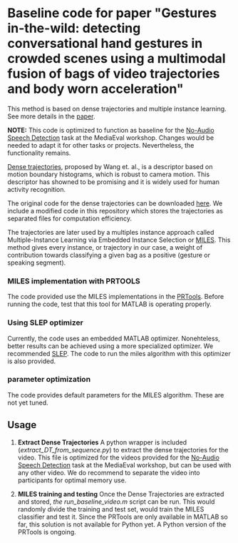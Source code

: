 # Baseline code for paper "Gestures in-the-wild: detecting conversational hand gestures in crowded scenes using a multimodal fusion of bags of video trajectories and body worn acceleration"

This method is based on dense trajectories and multiple instance learning. See more details in the [paper](https://ieeexplore.ieee.org/document/8734888).

**NOTE:** This code is optimized to function as baseline for the [No-Audio Speech Detection](https://multimediaeval.github.io/editions/2020/) task at the MediaEval workshop. Changes would be needed to adapt it for other tasks or projects. Nevertheless, the functionality remains.

[Dense trajectories](https://ieeexplore.ieee.org/abstract/document/5995407), proposed by Wang et. al., is a descriptor based on motion boundary histograms, which is robust to camera motion. This descriptor has showned to be promising and it is widely used for human activity recognition.

The original code for the dense trajectories can be downloaded [here](https://lear.inrialpes.fr/people/wang/dense_trajectories). We include a modified code in this repository which stores the trajectories as separated files for computation efficiency. 

The trajectories are later used by a multiples instance approach called Multiple-Instance Learning via Embedded Instance Selection or [MILES](https://ieeexplore.ieee.org/document/1717454). This method gives every instance, or trajectory in our case, a weight of contribution towards classifying a given bag as a positive (gesture or speaking segment).

### MILES implementation with PRTOOLS

The code provided use the MILES implementations in the [PRTools](http://prtools.tudelft.nl/). Before running the code, test that this tool for MATLAB is operating properly.

### Using SLEP optimizer

Currently, the code uses an embedded MATLAB optimizer. Nonehteless, better results can be achieved using a more specialized optimizer. We recommended [SLEP](https://github.com/jiayuzhou/SLEP). The code to run the miles algorithm with this optimizer is also provided.

### parameter optimization

The code provides default parameters for the MILES algorithm. These are not yet tuned.

## Usage

1. **Extract Dense Trajectories**  A python wrapper is included (*extract_DT_from_sequence.py*) to extract the dense trajectories for the video. This file is optimized for the videos provided for the [No-Audio Speech Detection](https://multimediaeval.github.io/editions/2020/) task at the MediaEval workshop, but can be used with any other video. We do recommend to separate the video into participants for optimal memory use.

2. **MILES training and testing** Once the Dense Trajectories are extracted and stored, *the run_baseline_video.m* script can be run. This would randomly divide the training and test set, would train the MILES classifier and test it. Since the PRTools are only available in MATLAB so far, this solution is not available for Python yet. A Python version of the PRTools is ongoing.
